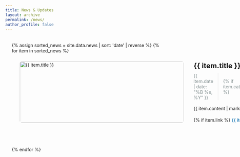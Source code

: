 ```yaml
---
title: News & Updates
layout: archive
permalink: /news/
author_profile: false
---
```


<div class="news-container">
  {% assign sorted_news = site.data.news | sort: 'date' | reverse %}
  {% for item in sorted_news %}
  <div class="news-item">
    <div class="news-image">
      <img src="{{ item.image | relative_url }}" alt="{{ item.title }}">
    </div>
    <div class="news-content">
      <h2 class="news-title">{{ item.title }}</h2>
      <div class="news-meta">
        <span class="news-date">{{ item.date | date: "%B %e, %Y" }}</span>
        {% if item.category %}
        <span class="news-category">{{ item.category }}</span>
        {% endif %}
      </div>
      <div class="news-text">
        {{ item.content | markdownify }}
      </div>
      {% if item.link %}
      <a href="{{ item.link.url }}" class="news-link">{{ item.link.text }}</a>
      {% endif %}
    </div>
  </div>
  {% endfor %}
</div>

<style>
  .news-container {
    max-width: 1200px;
    margin: 0 auto;
    padding: 20px;
  }
  
  .news-item {
    display: flex;
    margin-bottom: 50px;
    padding: 25px;
    background: var(--global-bg-color);
    color: var(--global-text-color);
    border-radius: 8px;
    box-shadow: 0 4px 15px var(--global-border-color);
    transition: transform 0.3s ease, box-shadow 0.3s ease;
  }
  
  .news-item:hover {
    transform: translateY(-5px);
    box-shadow: 0 6px 20px rgba(0,0,0,0.12);
  }
  
  .news-image {
    flex: 0 0 512px;
    margin-right: 30px;
    overflow: hidden;
    border-radius: 6px;
  }
  
  .news-image img {
    width: 100%;
    height: 100%;
    object-fit: cover;
    transition: transform 0.5s ease;
  }
  
  .news-item:hover .news-image img {
    transform: scale(1.05);
  }
  
  .news-content {
    flex: 1;
  }
  
  .news-title {
    margin-top: 0;
    margin-bottom: 10px;
    color: var(--global-text-color);
    font-size: 22px;
  }
  
  .news-meta {
    display: flex;
    align-items: center;
    margin-bottom: 15px;
    font-size: 14px;
    color: #7f8c8d;
  }
  
  .news-date {
    margin-right: 15px;
    padding-right: 15px;
    border-right: 1px solid #e0e0e0;
  }
  
  .news-category {
    background-color: #f1f8ff;
    color: #1e6bb8;
    padding: 3px 8px;
    border-radius: 4px;
    font-weight: 500;
  }
  
  .news-text {
    margin-bottom: 15px;
    line-height: 1.6;
    color: var(--global-text-color);
  }
  
  .news-link {
    display: inline-block;
    color: #2980b9;
    font-weight: 600;
    text-decoration: none;
    transition: color 0.3s ease;
  }
  
  .news-link:hover {
    color: #1a5276;
    text-decoration: underline;
  }
  
  /* Responsive design */
  @media (max-width: 768px) {
    .news-item {
      flex-direction: column;
    }
    
    .news-image {
      flex: none;
      width: 100%;
      margin-right: 0;
      margin-bottom: 20px;
    }
  }
</style>

